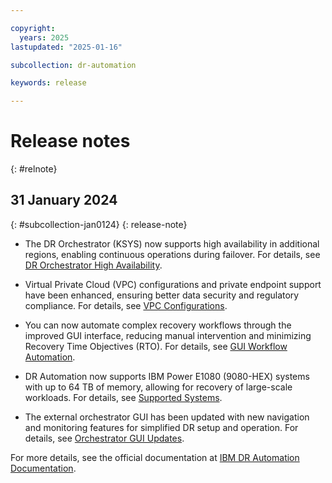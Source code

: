 ```yaml
---

copyright:
  years: 2025
lastupdated: "2025-01-16"

subcollection: dr-automation

keywords: release

---
```


# Release notes
{: #relnote}

## 31 January 2024
{: #subcollection-jan0124}
{: release-note}
 
- The DR Orchestrator (KSYS) now supports high availability in additional regions, enabling continuous operations during failover. For details, see [DR Orchestrator High Availability](/docs/dr-automation-powervs?topic=dr-automation-powervs-architecture-for-ibm-power-virtual-server-dr-automation#dr-orchestrator-ksys-architecture).

- Virtual Private Cloud (VPC) configurations and private endpoint support have been enhanced, ensuring better data security and regulatory compliance. For details, see [VPC Configurations](/docs/dr-automation-powervs?topic=dr-automation-powervs-data-isolation).

- You can now automate complex recovery workflows through the improved GUI interface, reducing manual intervention and minimizing Recovery Time Objectives (RTO). For details, see [GUI Workflow Automation](/docs/dr-automation-powervs?topic=dr-automation-powervs-create-an-instance-for-power-virtual-server-dr-automation).

- DR Automation now supports IBM Power E1080 (9080-HEX) systems with up to 64 TB of memory, allowing for recovery of large-scale workloads. For details, see [Supported Systems](/docs/dr-automation-powervs?topic=dr-automation-powervs-architecture-for-ibm-power-virtual-server-dr-automation#hardware-specifications).

- The external orchestrator GUI has been updated with new navigation and monitoring features for simplified DR setup and operation. For details, see [Orchestrator GUI Updates](/docs/dr-automation-powervs?topic=dr-automation-powervs-managing-external-orchestrator).

For more details, see the official documentation at [IBM DR Automation Documentation](https://test.cloud.ibm.com/docs/dr-automation-powervs).
